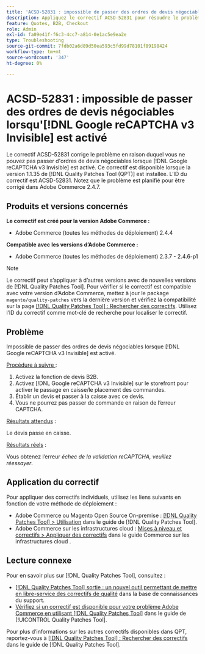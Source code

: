 ```yaml
---
title: 'ACSD-52831 : impossible de passer des ordres de devis négociables lorsqu [!DNL Google reCAPTCHA v3 Invisible] activé'
description: Appliquez le correctif ACSD-52831 pour résoudre le problème Adobe Commerce en raison duquel vous ne pouvez pas passer d'ordres de devis négociables lorsque  [!DNL Google reCAPTCHA v3 Invisible]  est activé.
feature: Quotes, B2B, Checkout
role: Admin
exl-id: fa09e41f-f6c3-4cc7-a814-0e1ac5e9ea2e
type: Troubleshooting
source-git-commit: 7fdb02a6d89d50ea593c5fd99d78101f89198424
workflow-type: tm+mt
source-wordcount: '347'
ht-degree: 0%

---
```


# ACSD-52831 : impossible de passer des ordres de devis négociables lorsqu&#39;[!DNL Google reCAPTCHA v3 Invisible] est activé

Le correctif ACSD-52831 corrige le problème en raison duquel vous ne pouvez pas passer d&#39;ordres de devis négociables lorsque [!DNL Google reCAPTCHA v3 Invisible] est activé. Ce correctif est disponible lorsque la version 1.1.35 de [!DNL Quality Patches Tool (QPT)] est installée. L’ID du correctif est ACSD-52831. Notez que le problème est planifié pour être corrigé dans Adobe Commerce 2.4.7.

## Produits et versions concernés

**Le correctif est créé pour la version Adobe Commerce :**

* Adobe Commerce (toutes les méthodes de déploiement) 2.4.4

**Compatible avec les versions d’Adobe Commerce :**

* Adobe Commerce (toutes les méthodes de déploiement) 2.3.7 - 2.4.6-p1

>[!NOTE]
>
>Le correctif peut s’appliquer à d’autres versions avec de nouvelles versions de [!DNL Quality Patches Tool]. Pour vérifier si le correctif est compatible avec votre version d’Adobe Commerce, mettez à jour le package `magento/quality-patches` vers la dernière version et vérifiez la compatibilité sur la page [[!DNL Quality Patches Tool] : Rechercher des correctifs](https://experienceleague.adobe.com/tools/commerce-quality-patches/index.html?lang=fr). Utilisez l’ID du correctif comme mot-clé de recherche pour localiser le correctif.

## Problème

Impossible de passer des ordres de devis négociables lorsque [!DNL Google reCAPTCHA v3 Invisible] est activé.

<u>Procédure à suivre </u> :

1. Activez la fonction de devis B2B.
1. Activez [!DNL Google reCAPTCHA v3 Invisible] sur le storefront pour activer le passage en caisse/le placement des commandes.
1. Établir un devis et passer à la caisse avec ce devis.
1. Vous ne pourrez pas passer de commande en raison de l’erreur CAPTCHA.

<u>Résultats attendus</u> :

Le devis passe en caisse.

<u>Résultats réels</u> :

Vous obtenez l’erreur *échec de la validation reCAPTCHA, veuillez réessayer*.

## Application du correctif

Pour appliquer des correctifs individuels, utilisez les liens suivants en fonction de votre méthode de déploiement :

* Adobe Commerce ou Magento Open Source On-premise : [[!DNL Quality Patches Tool] > Utilisation](/help/tools/quality-patches-tool/usage.md) dans le guide de [!DNL Quality Patches Tool].
* Adobe Commerce sur les infrastructures cloud : [Mises à niveau et correctifs > Appliquer des correctifs](https://experienceleague.adobe.com/docs/commerce-cloud-service/user-guide/develop/upgrade/apply-patches.html?lang=fr) dans le guide Commerce sur les infrastructures cloud .

## Lecture connexe

Pour en savoir plus sur [!DNL Quality Patches Tool], consultez :

* [[!DNL Quality Patches Tool] sortie : un nouvel outil permettant de mettre en libre-service des correctifs de qualité](https://experienceleague.adobe.com/fr/docs/commerce-operations/tools/quality-patches-tool/quality-patches-tool-to-self-serve-quality-patches) dans la base de connaissances du support.
* [Vérifiez si un correctif est disponible pour votre problème Adobe Commerce en utilisant [!DNL Quality Patches Tool]](/help/tools/quality-patches-tool/patches-available-in-qpt/check-patch-for-magento-issue-with-magento-quality-patches.md) dans le guide de [!UICONTROL Quality Patches Tool].


Pour plus d’informations sur les autres correctifs disponibles dans QPT, reportez-vous à [[!DNL Quality Patches Tool] : Rechercher des correctifs](https://experienceleague.adobe.com/tools/commerce-quality-patches/index.html?lang=fr) dans le guide de [!DNL Quality Patches Tool].
